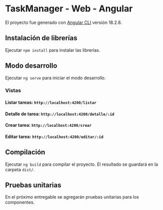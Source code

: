# TaskManager - Web - Angular

El proyecto fue generado con [Angular CLI](https://github.com/angular/angular-cli) versión 18.2.8.

## Instalación de librerías

Ejecutar `npm install` para instalar las librerías.

## Modo desarrollo

Ejecutar `ng serve` para iniciar el modo desarrollo.

### Vistas

#### Listar tareas: `http://localhost:4200/listar`

#### Detalle de tarea: `http://localhost:4200/detalle/:id`

#### Crear tarea: `http://localhost:4200/crear`

#### Editar tarea: `http://localhost:4200/editar/:id`

## Compilación

Ejecutar `ng build` para compilar el proyecto. El resultado se guardará en la carpeta `dist/`.

## Pruebas unitarias

En el próximo entregable se agregarán pruebas unitarias para los componentes.
